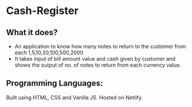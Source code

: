 # Cash-Register
## What it does?
- An application to know how many notes to return to the customer from each  1,5,10,20,100,500,2000
- It takes input of bill amount value and cash given by customer and shows the output of no. of notes to return from each currency value.

## Programming Languages:
Built using HTML, CSS and Vanilla JS. Hosted on Netlify.
